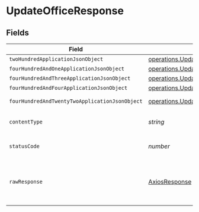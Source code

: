 # UpdateOfficeResponse


## Fields

| Field                                                                                                                          | Type                                                                                                                           | Required                                                                                                                       | Description                                                                                                                    |
| ------------------------------------------------------------------------------------------------------------------------------ | ------------------------------------------------------------------------------------------------------------------------------ | ------------------------------------------------------------------------------------------------------------------------------ | ------------------------------------------------------------------------------------------------------------------------------ |
| `twoHundredApplicationJsonObject`                                                                                              | [operations.UpdateOfficeResponseBody](../../models/operations/updateofficeresponsebody.md)                                     | :heavy_minus_sign:                                                                                                             | OK                                                                                                                             |
| `fourHundredAndOneApplicationJsonObject`                                                                                       | [operations.UpdateOfficeOfficesResponseBody](../../models/operations/updateofficeofficesresponsebody.md)                       | :heavy_minus_sign:                                                                                                             | Unauthenticated                                                                                                                |
| `fourHundredAndThreeApplicationJsonObject`                                                                                     | [operations.UpdateOfficeOfficesResponseResponseBody](../../models/operations/updateofficeofficesresponseresponsebody.md)       | :heavy_minus_sign:                                                                                                             | Forbidden                                                                                                                      |
| `fourHundredAndFourApplicationJsonObject`                                                                                      | [operations.UpdateOfficeOfficesResponse404ResponseBody](../../models/operations/updateofficeofficesresponse404responsebody.md) | :heavy_minus_sign:                                                                                                             | Not Found                                                                                                                      |
| `fourHundredAndTwentyTwoApplicationJsonObject`                                                                                 | [operations.UpdateOfficeOfficesResponse422ResponseBody](../../models/operations/updateofficeofficesresponse422responsebody.md) | :heavy_minus_sign:                                                                                                             | Invalid data posted                                                                                                            |
| `contentType`                                                                                                                  | *string*                                                                                                                       | :heavy_check_mark:                                                                                                             | HTTP response content type for this operation                                                                                  |
| `statusCode`                                                                                                                   | *number*                                                                                                                       | :heavy_check_mark:                                                                                                             | HTTP response status code for this operation                                                                                   |
| `rawResponse`                                                                                                                  | [AxiosResponse](https://axios-http.com/docs/res_schema)                                                                        | :heavy_minus_sign:                                                                                                             | Raw HTTP response; suitable for custom response parsing                                                                        |
